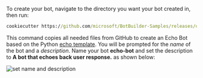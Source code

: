 <!-- Include under "Create a bot" header
bot-builder-tutorial-create-basic-bot.md and bot-builder-python-quickstart.md -->

To create your bot, navigate to the directory you want your bot created in, then run:

```cmd
cookiecutter https://github.com/microsoft/BotBuilder-Samples/releases/download/Templates/echo.zip
```

This command copies all needed files from GitHub to create an Echo Bot based on the Python [echo template][echo-template]. You will be prompted for the *name* of the bot and a *description*. Name your bot **echo-bot** and set the description to **A bot that echoes back user response.** as shown below:

![set name and description](~/media/python/quickstart/set-name-description.png)

[echo-template]: https://github.com/microsoft/BotBuilder-Samples/tree/master/generators/python/app/templates/echo
